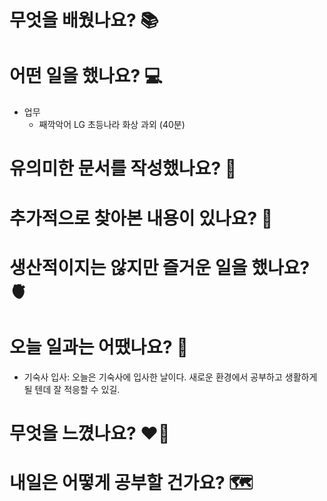 # 무엇을 배웠나요? 📚

# 어떤 일을 했나요? 💻
- 업무
    - 째깍악어 LG 초등나라 화상 과외 (40분)

# 유의미한 문서를 작성했나요? 📝

# 추가적으로 찾아본 내용이 있나요? 🌊

# 생산적이지는 않지만 즐거운 일을 했나요? 🫀

# 오늘 일과는 어땠나요? 🧳
- 기숙사 입사: 오늘은 기숙사에 입사한 날이다. 새로운 환경에서 공부하고 생활하게 될 텐데 잘 적응할 수 있길.

# 무엇을 느꼈나요? ❤️‍🔥

# 내일은 어떻게 공부할 건가요? 🗺